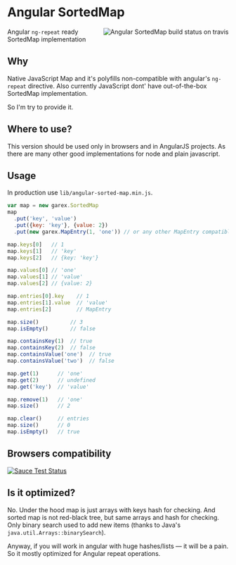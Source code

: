 # Angular SortedMap

<a href="https://travis-ci.org/garex/angular-sorted-map"><img alt="Angular SortedMap build status on travis" align="right" src="https://travis-ci.org/garex/angular-sorted-map.svg?branch=develop" /></a> Angular `ng-repeat` ready SortedMap implementation

## Why

Native JavaScript Map and it's polyfills non-compatible with angular's `ng-repeat` directive.
Also currently JavaScript dont' have out-of-the-box SortedMap implementation.

So I'm try to provide it.

## Where to use?

This version should be used only in browsers and in AngularJS projects.
As there are many other good implementations for node and plain javascript.

## Usage

In production use `lib/angular-sorted-map.min.js`.

```js
var map = new garex.SortedMap
map
  .put('key', 'value')
  .put({key: 'key'}, {value: 2})
  .put(new garex.MapEntry(1, 'one')) // or any other MapEntry compatible class

map.keys[0]   // 1
map.keys[1]   // 'key'
map.keys[2]   // {key: 'key'}

map.values[0] // 'one'
map.values[1] // 'value'
map.values[2] // {value: 2}

map.entries[0].key    // 1
map.entries[1].value  // 'value'
map.entries[2]        // MapEntry

map.size()          // 3
map.isEmpty()       // false

map.containsKey(1)  // true
map.containsKey(2)  // false
map.containsValue('one')  // true
map.containsValue('two')  // false

map.get(1)      // 'one'
map.get(2)      // undefined
map.get('key')  // 'value'

map.remove(1)   // 'one'
map.size()      // 2

map.clear()     // entries
map.size()      // 0
map.isEmpty()   // true
```

## Browsers compatibility

[![Sauce Test Status](https://saucelabs.com/browser-matrix/angular-sorted-map.svg)](https://saucelabs.com/u/angular-sorted-map)

## Is it optimized?

No. Under the hood map is just arrays with keys hash for checking.
And sorted map is not red-black tree, but same arrays and hash for checking.
Only binary search used to add new items (thanks to Java's `java.util.Arrays::binarySearch`).

Anyway, if you will work in angular with huge hashes/lists — it will be a pain.
So it mostly optimized for Angular repeat operations.
